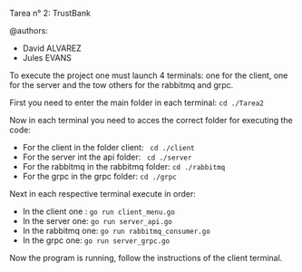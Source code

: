 Tarea n° 2: TrustBank

@authors: 
 - David ALVAREZ
 - Jules EVANS


To execute the project one must launch 4 terminals: one for the client, one for the server and the tow others for the rabbitmq and grpc.

First you need to enter the main folder in each terminal: `cd ./Tarea2`

Now in each terminal you need to acces the correct folder for executing the code: 
 - For the client in the folder client: ` cd ./client`
 - For the server int the api folder: ` cd ./server`
 - For the rabbitmq in the rabbitmq folder: `cd ./rabbitmq`
 - For the grpc in the grpc folder: `cd ./grpc`

Next in each respective terminal execute in order: 

 - In the client one : `go run client_menu.go`
 - In the server one: `go run server_api.go`
 - In the rabbitmq one: `go run rabbitmq_consumer.go`
 - In the grpc one: `go run server_grpc.go`

 Now the program is running, follow the instructions of the client terminal.
